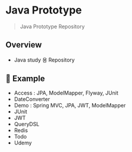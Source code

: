 # Java Prototype

> Java Prototype Repository

## Overview

- Java study 용 Repository

## :rocket: Example

- Access : JPA, ModelMapper, Flyway, JUnit
- DateConverter
- Demo : Spring MVC, JPA, JWT, ModelMapper
- JUnit
- JWT
- QueryDSL
- Redis
- Todo
- Udemy

